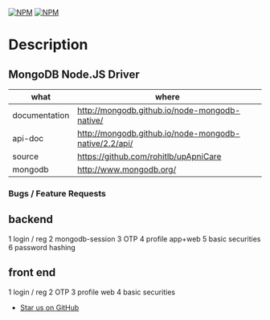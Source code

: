 [![NPM](https://nodei.co/npm/mongodb.png?downloads=true&downloadRank=true)](https://nodei.co/npm/mongodb/) [![NPM](https://nodei.co/npm-dl/mongodb.png?months=6&height=3)](https://nodei.co/npm/mongodb/)

# Description

## MongoDB Node.JS Driver

| what          | where                                          |
|---------------|------------------------------------------------|
| documentation | http://mongodb.github.io/node-mongodb-native/  |
| api-doc        | http://mongodb.github.io/node-mongodb-native/2.2/api/  |
| source        | https://github.com/rohitlb/upApniCare |
| mongodb       | http://www.mongodb.org/                        |

### Bugs / Feature Requests

## backend


1 login / reg
2 mongodb-session
3 OTP
4 profile app+web
5 basic securities
6 password hashing

## front end

1 login / reg
2 OTP
3 profile web
4 basic securities









 * [Star us on GitHub](https://github.com/rohitlb/upApniCare)
